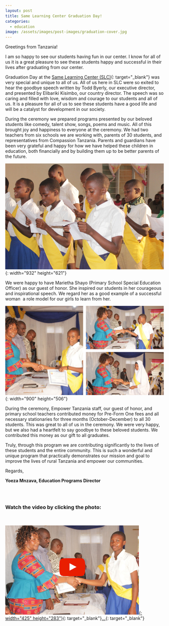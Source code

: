 ```yaml
---
layout: post
title: Same Learning Center Graduation Day!
categories:
  - education
image: /assets/images/post-images/graduation-cover.jpg
---
```


Greetings from Tanzania\!

I am so happy to see our students having fun in our center. I know for all of us it is a great pleasure to see these students happy and successful in their lives after graduating from our center.

Graduation Day at the [Same Learning Center (SLC)](https://empowertz.org/programs/educationfortomorrow/){: target="_blank"}&nbsp;was very special and unique to all of us. All of us here in SLC were so exited to hear the goodbye speech written by Todd Byerly, our executive director, and presented by Elibariki Kisimbo, our country director. The speech was so caring and filled with love, wisdom and courage to our students and all of us. It is a pleasure for all of us to see these students have a good life and will be a catalyst for development in our society.

During the ceremony we prepared programs presented by our beloved students like comedy, talent show, songs, poems and music. All of this brought joy and happiness to everyone at the ceremony. We had two teachers from six schools we are working with, parents of 30 students, and representatives from Compassion Tanzania. Parents and guardians have been very grateful and happy for how we have helped these children in education, both financially and by building them up to be better parents of the future.

![](/uploads/2019/10/21/same-learning-center-graduation-day/slcday1---1.jpg){: width="932" height="621"}

We were happy to have Marietha Shayo (Primary School Special Education Officer) as our guest of honor. She inspired our students in her courageous and inspirational speech. We regard her as a good example of a successful woman&nbsp; a role model for our girls to learn from her.

![](/uploads/2019/10/21/same-learning-center-graduation-day/blog-post--.jpg){: width="900" height="506"}

During the ceremony, Empower Tanzania staff, our guest of honor, and primary school teachers contributed money for Pre-Form One fees and all necessary stationaries for three months (October-December) to all 30 students. This was great to all of us in the ceremony. We were very happy, but we also had a heartfelt to say goodbye to these beloved students. We contributed this money as our gift to all graduates.

Truly, through this program we are contributing significantly to the lives of these students and the entire community. This is such a wonderful and unique program that practically demonstrates our mission and goal to improve the lives of rural Tanzania and empower our communities.

Regards,

**Yoeza Mnzava, Education Programs Director**&nbsp;

### &nbsp;

### Watch the video by clicking the photo:

&nbsp;

[![](/uploads/video.jpg){: width="425" height="283"}](https://youtu.be/q7XfDTerfQY){: target="_blank"}[…](https://youtu.be/q7XfDTerfQY){: target="_blank"}